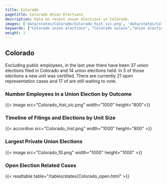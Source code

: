```yaml
---
title: Colorado
pagetitle: Colorado Union Elections
description: Data on recent union elections in Colorado.
images: ['data/states/Colorado/Colorado_hist_vic.png', 'data/states/Colorado/Colorado_hist_size.png', 'data/states/Colorado/Colorado_10.png']
keywords: ["Colorado union elections", "Colorado unions","Union elections"]
weight: 1
---
```

##  Colorado

Excluding public employees, in the last year there have been 37 union elections filed in Colorado and 14 union elections held. In 5 of those elections a new unit was certified. There are currently 21 open representation cases and 17 of are still waiting to vote.

### Number Employees in a Union Election by Outcome
{{< image src="Colorado_hist_vic.png" width="1000" height="800">}}

### Timeline of Filings and Elections by Unit Size
{{< accordion src="Colorado_hist.png" width="1000" height="800" >}}

### Largest Private Union Elections
{{< image src="Colorado_10.png" width="1000" height="1000"  >}}

### Open Election Related Cases
{{< readtable table="/tables/states/Colorado_open.html" >}}

